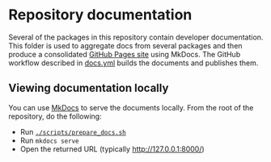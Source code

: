 # Repository documentation

Several of the packages in this repository contain developer documentation. This
folder is used to aggregate docs from several packages and then produce a
consolidated [GitHub Pages site](https://dashpay.github.io/platform/) using
MkDocs. The GitHub workflow described in [docs.yml](/.github/workflows/docs.yml)
builds the documents and publishes them.

## Viewing documentation locally

You can use [MkDocs](https://www.mkdocs.org/getting-started/) to serve the
documents locally. From the root of the repository, do the following:

- Run [`./scripts/prepare_docs.sh`](/scripts/prepare_docs.sh)
- Run `mkdocs serve`
- Open the returned URL (typically http://127.0.0.1:8000/)